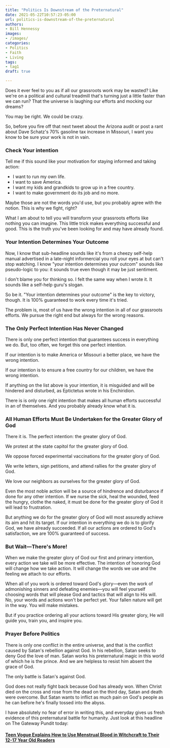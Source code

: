 ```yaml
---
title: "Politics Is Downstream of the Preternatural"
date: 2021-05-22T10:57:23-05:00
url: politics-is-downstream-of-the-preternatural
authors: 
- Bill Hennessy
images: 
- /images/
categories: 
- Politics
- Faith
- Living
tags: 
- tag1
draft: true

---
```

Does it ever feel to you as if all our grassroots work may be wasted? Like we're on a political and cultural treadmill that's turning just a little faster than we can run? That the universe is laughing our efforts and mocking our dreams?

You may be right. We could be crazy.

So, before you fire off that next tweet about the Arizona audit or post a rant about Dave Schatz's 70% gasoline tax increase in Missouri, I want you know to be sure your work is not in vain. 

### Check Your intention

Tell me if this sound like your motivation for staying informed and taking action:

* I want to run my own life.
* I want to save America.
* I want my kids and grandkids to grow up in a free country.
* I want to make government do its job and no more.

Maybe those are not the words you'd use, but you probably agree with the notion. This is why we fight, right?

What I am about to tell you will transform your grassroots efforts like nothing you can imagine. This little trick makes everything successful and good. This is the truth you've been looking for and may have already found. 

### Your Intention Determines Your Outcome

Now, I know that sub-headline sounds like it's from a cheezy self-help manual advertised in a late-night informercial you roll your eyes at but can't stop watching. I know "your intention determines your outcom" sounds like pseudo-logic to you: it sounds true even though it may be just sentiment. 

I don't blame you for thinking so. I felt the same way when I wrote it. It sounds like a self-help guru's slogan. 

So be it. "Your intention determines your outcome" is the key to victory, though. It is 100% guaranteed to work every time it's tried. 

The problem is, most of us have the wrong intention in all of our grassroots efforts. We pursue the right end but always for the wrong reasons. 

### The Only Perfect Intention Has Never Changed

There is only one perfect intention that guarantees success in everything we do. But, too often, we forget this one perfect intention. 

If our intention is to make America or Missouri a better place, we have the wrong intention.

If our intention is to ensure a free country for our children, we have the wrong intention.

If anything on the list above is your intention, it is misguided and will be hindered and disturbed, as Eptictetus wrote in his Enchiridion. 

There is is only one right intention that makes all human efforts successful in an of themselves. And you probably already know what it is.

### All Human Efforts Must Be Undertaken for the Greater Glory of God

There it is. The perfect intention: the greater glory of God. 

We protest at the state capitol for the greater glory of God.

We oppose forced experimental vaccinations for the greater glory of God. 

We write letters, sign petitions, and attend rallies for the greater glory of God. 

We love our neighbors as ourselves for the greater glory of God.

Even the most noble action will be a source of hindrence and disturbance if done for any other intention. If we nurse the sick, heal the wounded, feed the hungry, clothe the naked, it must be done for the greater glory of God it will lead to frustration. 

But anything we do for the greater glory of God will most assuredly achieve its aim and hit its target. If our intention in everything we do is to glorify God, we have already succeeded. If all our actions are ordered to God's satisfaction, we are 100% guaranteed of success.

### But Wait—There's More!

When we make the greater glory of God our first and primary intention, every action we take will be more effective. The intention of honoring God will change how we take action. It will change the words we use and the feeling we attach to our efforts. 

When all of you work is ordered toward God's glory—even the work of admonishing sinners and defeating enemies—you will feel yourself choosing words that will please God and tactics that will align to His will. No, your words and actions won't be perfect yet. Your fallen nature will get in the way. You will make mistakes.

But if you practice ordering all your actions toward His greater glory, He will guide you, train you, and inspire you. 

### Prayer Before Politics

There is only one conflict in the entire universe, and that is the conflict caused by Satan's rebellion against God. In his rebellion, Satan seeks to deny God the love of man. Satan works his preternatural magic in this world of which he is the prince. And we are helpless to resist him absent the grace of God.

The only battle is Satan's against God. 

God does not really fight back because God has already won. When Christ died on the cross and rose from the dead on the third day, Satan and death were overcome. But Satan wants to inflict as much pain on God's people as he can before he's finally tossed into the abyss. 

I have absolutely no fear of error in writing this, and everyday gives us fresh evidence of this preternatural battle for humanity. Just look at this headline on The Gateway Pundit today:

#### [Teen Vogue Explains How to Use Menstrual Blood in Witchcraft to Their 12-17 Year Old Readers](https://www.thegatewaypundit.com/2021/05/teen-vogue-explains-use-menstrual-blood-witchcraft-12-17-year-old-readers/)


<!--stackedit_data:
eyJoaXN0b3J5IjpbMjEyOTEzOTMyMywxMjgxMjQ4MTE1XX0=
-->